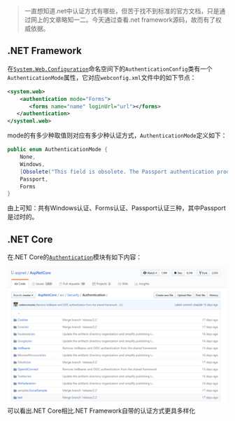 > 一直想知道.net中认证方式有哪些，但苦于找不到标准的官方文档，只是通过网上的文章略知一二。今天通过查看.net framework源码，故而有了权威依据。

## .NET Framework

在[`System.Web.Configuration`](https://referencesource.microsoft.com/#System.Web/Configuration/AuthenticationConfig.cs)命名空间下的`AuthenticationConfig`类有一个`AuthenticationMode`属性，它对应`webconfig.xml`文件中的如下节点：

```xml
<system.web>
    <authentication mode="Forms">
       <forms name="name" loginUrl="url"></forms>
   </authentication>
</systeml.web>
```

mode的有多少种取值则对应有多少种认证方式，`AuthenticationMode`定义如下：

```C#
public enum AuthenticationMode {
    None,
    Windows,
    [Obsolete("This field is obsolete. The Passport authentication product is no longer supported and has been superseded by Live ID.")]
    Passport,
    Forms
}
```

由上可知：共有Windows认证、Forms认证、Passport认证三种，其中Passport是过时的。

## .NET Core

在.NET Core的[`Authentication`](https://github.com/aspnet/AspNetCore/tree/master/src/Security/Authentication)模块有如下内容：

![](./img/AspNetCore-Authentication.png)
可以看出.NET Core相比.NET Framework自带的认证方式更具多样化
